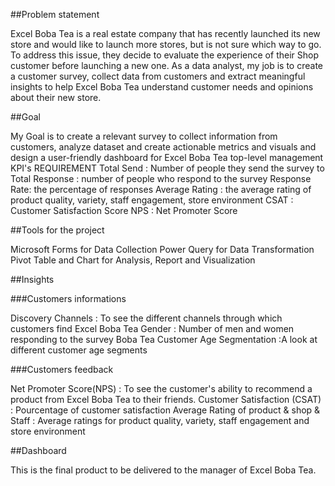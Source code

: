 ##Problem statement

Excel Boba Tea is a real estate company that has recently launched its new store and would like to launch more stores, but is not sure which way to go. To address this issue, they decide to evaluate the experience of their Shop customer before launching a new one. As a data analyst, my job is to create a customer survey, collect data from customers and extract meaningful insights to help Excel Boba Tea understand customer needs and opinions about their new store.

##Goal

My Goal is to create a relevant survey to collect information from customers, analyze dataset and create actionable metrics and visuals and design a user-friendly dashboard for Excel Boba Tea top-level management 
KPI's REQUIREMENT
Total Send : Number of people they send the survey to
Total Response : number of people who respond to the survey
Response Rate: the percentage of responses 
Average Rating : the average rating of product quality, variety, staff engagement, store environment
CSAT : Customer Satisfaction Score
NPS : Net Promoter Score

##Tools for the project

Microsoft Forms for Data Collection
Power Query for Data Transformation 
Pivot Table and Chart for Analysis, Report and Visualization

##Insights

###Customers informations

Discovery Channels : To see the different channels through which customers find Excel Boba Tea
Gender : Number of men and women responding to the survey
Boba Tea Customer Age Segmentation :A look at different customer age segments

###Customers feedback

Net Promoter Score(NPS) : To see the customer's ability to recommend a product from Excel Boba Tea to their friends.
Customer Satisfaction (CSAT) : Pourcentage of customer satisfaction 
Average Rating of product & shop & Staff : Average ratings for product quality, variety, staff engagement and store environment


##Dashboard

This is the final product to be delivered to the manager of Excel Boba Tea. 
